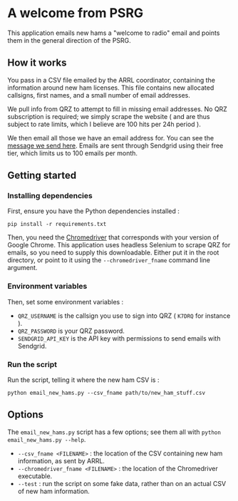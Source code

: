 # A welcome from PSRG

This application emails new hams a "welcome to radio" email and points them in the general 
direction of the PSRG.

## How it works

You pass in a CSV file emailed by the ARRL coordinator, containing the information around new ham 
licenses. This file contains new allocated callsigns, first names, and a small number of email 
addresses.

We pull info from QRZ to attempt to fill in missing email addresses. No QRZ subscription is 
required; we simply scrape the website ( and are thus subject to rate limits, which I believe 
are 100 hits per 24h period ). 

We then email all those we have an email address for. You can see the 
[message we send here](psrg_welcome/message.txt). Emails are sent through Sendgrid using their
free tier, which limits us to 100 emails per month.


## Getting started

### Installing dependencies

First, ensure you have the Python dependencies installed : 
```
pip install -r requirements.txt
```

Then, you need the [Chromedriver](https://chromedriver.chromium.org/downloads) that corresponds 
with your version of Google Chrome. This application uses headless Selenium to scrape QRZ for
emails, so you need to supply this downloadable. Either put it in the root directory, or point
to it using the `--chromedriver_fname` command line argument.


### Environment variables 

Then, set some environment variables :

- `QRZ_USERNAME` is the callsign you use to sign into QRZ ( `K7DRQ` for instance ).
- `QRZ_PASSWORD` is your QRZ password.
- `SENDGRID_API_KEY` is the API key with permissions to send emails with Sendgrid.


### Run the script

Run the script, telling it where the new ham CSV is :

```
python email_new_hams.py --csv_fname path/to/new_ham_stuff.csv
```

## Options

The `email_new_hams.py` script has a few options; see them all with `python email_new_hams.py --help`.

- `--csv_fname <FILENAME>` : the location of the CSV containing new ham information, as sent by ARRL.
- `--chromedriver_fname <FILENAME>` : the location of the Chromedriver executable.
- `--test` : run the script on some fake data, rather than on an actual CSV of new ham information. 